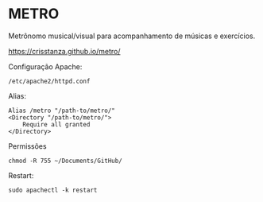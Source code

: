 # METRO

Metr&ocirc;nomo musical/visual para acompanhamento de m&uacute;sicas e exerc&iacute;cios.

https://crisstanza.github.io/metro/

Configura&ccedil;&atilde;o Apache:

    /etc/apache2/httpd.conf

Alias:

    Alias /metro "/path-to/metro/"
    <Directory "/path-to/metro/">
        Require all granted
    </Directory>

Permiss&otilde;es

    chmod -R 755 ~/Documents/GitHub/

Restart:

    sudo apachectl -k restart
